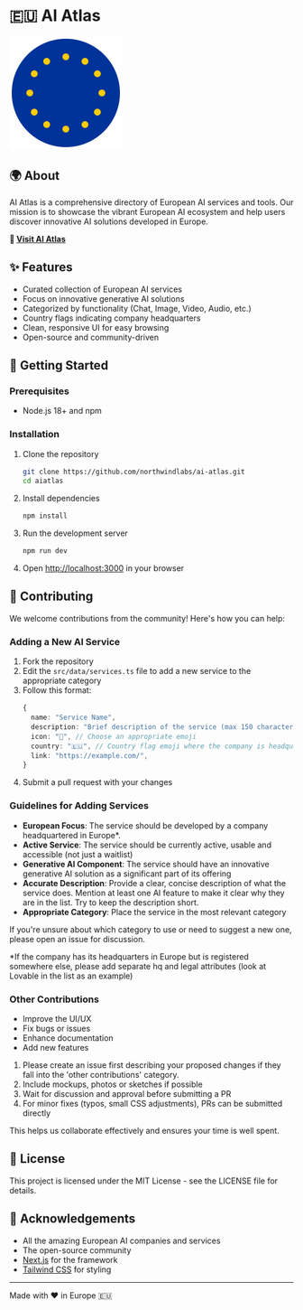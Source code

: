 # 🇪🇺 AI Atlas

![AI Atlas Banner](public/europe-logo.svg)

## 🌍 About

AI Atlas is a comprehensive directory of European AI services and tools. Our mission is to showcase the vibrant European AI ecosystem and help users discover innovative AI solutions developed in Europe.

**🔗 [Visit AI Atlas](https://aiatlas.eu)**

## ✨ Features

- Curated collection of European AI services
- Focus on innovative generative AI solutions
- Categorized by functionality (Chat, Image, Video, Audio, etc.)
- Country flags indicating company headquarters
- Clean, responsive UI for easy browsing
- Open-source and community-driven

## 🚀 Getting Started

### Prerequisites

- Node.js 18+ and npm

### Installation

1. Clone the repository

   ```bash
   git clone https://github.com/northwindlabs/ai-atlas.git
   cd aiatlas
   ```

2. Install dependencies

   ```bash
   npm install
   ```

3. Run the development server

   ```bash
   npm run dev
   ```

4. Open [http://localhost:3000](http://localhost:3000) in your browser

## 🤝 Contributing

We welcome contributions from the community! Here's how you can help:

### Adding a New AI Service

1. Fork the repository
2. Edit the `src/data/services.ts` file to add a new service to the appropriate category
3. Follow this format:
   ```typescript
   {
     name: "Service Name",
     description: "Brief description of the service (max 150 characters)",
     icon: "🤖", // Choose an appropriate emoji
     country: "🇪🇺", // Country flag emoji where the company is headquartered
     link: "https://example.com/",
   }
   ```
4. Submit a pull request with your changes

### Guidelines for Adding Services

- **European Focus**: The service should be developed by a company headquartered in Europe\*.
- **Active Service**: The service should be currently active, usable and accessible (not just a waitlist)
- **Generative AI Component**: The service should have an innovative generative AI solution as a significant part of its offering
- **Accurate Description**: Provide a clear, concise description of what the service does. Mention at least one AI feature to make it clear why they are in the list. Try to keep the description short.
- **Appropriate Category**: Place the service in the most relevant category

If you're unsure about which category to use or need to suggest a new one, please open an issue for discussion.

\*If the company has its headquarters in Europe but is registered somewhere else, please add separate hq and legal attributes (look at Lovable in the list as an example)

### Other Contributions

- Improve the UI/UX
- Fix bugs or issues
- Enhance documentation
- Add new features

1. Please create an issue first describing your proposed changes if they fall into the 'other contributions' category.
2. Include mockups, photos or sketches if possible
3. Wait for discussion and approval before submitting a PR
4. For minor fixes (typos, small CSS adjustments), PRs can be submitted directly

This helps us collaborate effectively and ensures your time is well spent.

## 📝 License

This project is licensed under the MIT License - see the LICENSE file for details.

## 🙏 Acknowledgements

- All the amazing European AI companies and services
- The open-source community
- [Next.js](https://nextjs.org/) for the framework
- [Tailwind CSS](https://tailwindcss.com/) for styling

---

Made with ❤️ in Europe 🇪🇺
